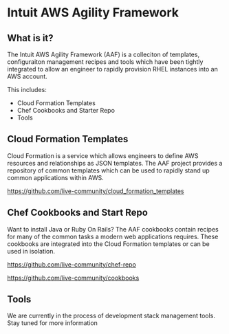 Intuit AWS Agility Framework
============================

What is it?
-----------

The Intuit AWS Agility Framework (AAF) is a colleciton of templates, configuraiton management recipes and tools which have been tightly integrated to allow an engineer to rapidly provision RHEL instances into an AWS account.  

This includes:

* Cloud Formation Templates
* Chef Cookbooks and Starter Repo
* Tools

Cloud Formation Templates
-------------------------

Cloud Formation is a service which allows engineers to define AWS resources and relationships as JSON templates.  The AAF project provides a repository of common templates which can be used to rapidly stand up common applications within AWS.

https://github.com/live-community/cloud_formation_templates

Chef Cookbooks and Start Repo
-----------------------------

Want to install Java or Ruby On Rails?  The AAF cookbooks contain recipes for many of the common tasks a modern web applications requires.  These cookbooks are integrated into the Cloud Formation templates or can be used in isolation.  

https://github.com/live-community/chef-repo

https://github.com/live-community/cookbooks

Tools
-----

We are currently in the process of development stack management tools.  Stay tuned for more information
